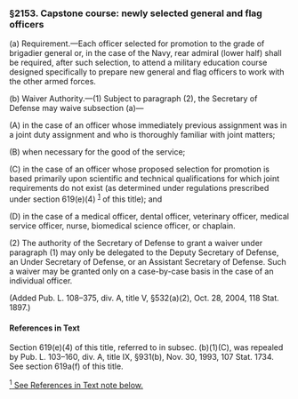 ### §2153. Capstone course: newly selected general and flag officers ###

(a) Requirement.—Each officer selected for promotion to the grade of brigadier general or, in the case of the Navy, rear admiral (lower half) shall be required, after such selection, to attend a military education course designed specifically to prepare new general and flag officers to work with the other armed forces.

(b) Waiver Authority.—(1) Subject to paragraph (2), the Secretary of Defense may waive subsection (a)—

(A) in the case of an officer whose immediately previous assignment was in a joint duty assignment and who is thoroughly familiar with joint matters;

(B) when necessary for the good of the service;

(C) in the case of an officer whose proposed selection for promotion is based primarily upon scientific and technical qualifications for which joint requirements do not exist (as determined under regulations prescribed under section 619(e)(4) <sup><a href="#2153_1_target" name="2153_1">1</a></sup> of this title); and

(D) in the case of a medical officer, dental officer, veterinary officer, medical service officer, nurse, biomedical science officer, or chaplain.

(2) The authority of the Secretary of Defense to grant a waiver under paragraph (1) may only be delegated to the Deputy Secretary of Defense, an Under Secretary of Defense, or an Assistant Secretary of Defense. Such a waiver may be granted only on a case-by-case basis in the case of an individual officer.

(Added Pub. L. 108–375, div. A, title V, §532(a)(2), Oct. 28, 2004, 118 Stat. 1897.)

#### References in Text ####

Section 619(e)(4) of this title, referred to in subsec. (b)(1)(C), was repealed by Pub. L. 103–160, div. A, title IX, §931(b), Nov. 30, 1993, 107 Stat. 1734. See section 619a(f) of this title.

[<sup>1</sup> See References in Text note below.](#2153_1)